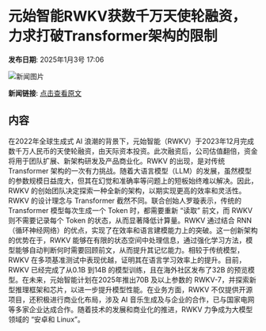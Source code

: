# 元始智能RWKV获数千万天使轮融资，力求打破Transformer架构的限制

**发布日期**: 2025年1月3号 17:06

![新闻图片](https://pic.chinaz.com/picmap/201901101704279841_1.jpg)

**新闻链接**: [点击查看原文](https://www.aibase.com/zh/news/14464)

## 内容

在2022年全球生成式 AI 浪潮的背景下，元始智能（RWKV）于2023年12月完成数千万人民币的天使轮融资，由天际资本投资。此次融资后，公司估值翻倍，资金将用于团队扩展、新架构研发及产品商业化。RWKV 的出现，是对传统 Transformer 架构的一次有力挑战。随着大语言模型（LLM）的发展，虽然模型的参数规模日益庞大，但其在幻觉和准确率等问题上的短板始终难以解决。因此，RWKV 的创始团队决定探索一种全新的架构，以期实现更高的效率和灵活性。RWKV 的设计理念与 Transformer 截然不同。联合创始人罗璇表示，传统的 Transformer 模型每次生成一个 Token 时，都需要重新 “读取” 前文，而 RWKV 则不需要记录每个 Token 的状态，从而显著降低计算量。RWKV 通过结合 RNN（循环神经网络）的优点，实现了在效率和语言建模能力上的突破。这一创新架构的优势在于，RWKV 能够在有限的状态空间中处理信息，通过强化学习方法，模型能够自动判断何时需要回顾前文，从而提升其记忆能力。相较于传统模型，RWKV 在多项基准测试中表现优越，证明其在语言学习效率上的提升。目前，RWKV 已经完成了从0.1B 到14B 的模型训练，且在海外社区发布了32B 的预览模型。在未来，元始智能计划在2025年推出70B 及以上参数的 RWKV-7，并探索新型推理框架和芯片，以进一步提升模型性能。在业务方面，RWKV 不仅提供开源项目，还积极进行商业化布局，涉及 AI 音乐生成及与企业的合作，已与国家电网等多家企业达成合作。随着技术的发展和商业化的推进，RWKV 力争成为大模型领域的 “安卓和 Linux”。
